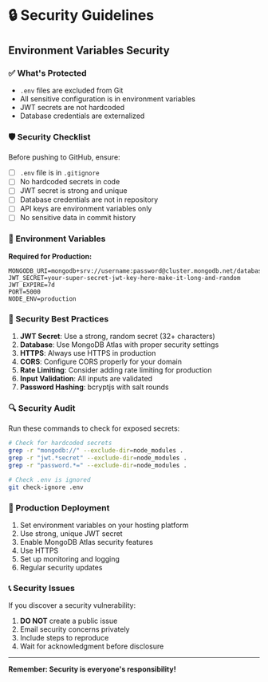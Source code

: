 # 🔒 Security Guidelines

## Environment Variables Security

### ✅ What's Protected
- `.env` files are excluded from Git
- All sensitive configuration is in environment variables
- JWT secrets are not hardcoded
- Database credentials are externalized

### 🛡️ Security Checklist

Before pushing to GitHub, ensure:

- [ ] `.env` file is in `.gitignore`
- [ ] No hardcoded secrets in code
- [ ] JWT secret is strong and unique
- [ ] Database credentials are not in repository
- [ ] API keys are environment variables only
- [ ] No sensitive data in commit history

### 🔐 Environment Variables

**Required for Production:**
```env
MONGODB_URI=mongodb+srv://username:password@cluster.mongodb.net/database
JWT_SECRET=your-super-secret-jwt-key-here-make-it-long-and-random
JWT_EXPIRE=7d
PORT=5000
NODE_ENV=production
```

### 🚨 Security Best Practices

1. **JWT Secret**: Use a strong, random secret (32+ characters)
2. **Database**: Use MongoDB Atlas with proper security settings
3. **HTTPS**: Always use HTTPS in production
4. **CORS**: Configure CORS properly for your domain
5. **Rate Limiting**: Consider adding rate limiting for production
6. **Input Validation**: All inputs are validated
7. **Password Hashing**: bcryptjs with salt rounds

### 🔍 Security Audit

Run these commands to check for exposed secrets:

```bash
# Check for hardcoded secrets
grep -r "mongodb://" --exclude-dir=node_modules .
grep -r "jwt.*secret" --exclude-dir=node_modules .
grep -r "password.*=" --exclude-dir=node_modules .

# Check .env is ignored
git check-ignore .env
```

### 🚀 Production Deployment

1. Set environment variables on your hosting platform
2. Use strong, unique JWT secret
3. Enable MongoDB Atlas security features
4. Use HTTPS
5. Set up monitoring and logging
6. Regular security updates

### 📞 Security Issues

If you discover a security vulnerability:

1. **DO NOT** create a public issue
2. Email security concerns privately
3. Include steps to reproduce
4. Wait for acknowledgment before disclosure

---

**Remember: Security is everyone's responsibility!**
